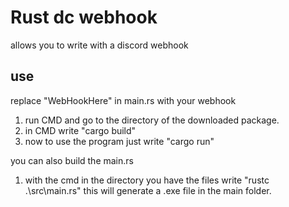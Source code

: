 # Rust dc webhook
 allows you to write with a discord webhook

 ## use

replace "WebHookHere" in main.rs with your webhook

 1. run CMD and go to the directory of the downloaded package.
 2. in CMD write "cargo build"
 3. now to use the program just write "cargo run"

 you can also build the main.rs
 
 1. with the cmd in the directory you have the files write "rustc .\src\main.rs" this will generate a .exe file in the main folder.
